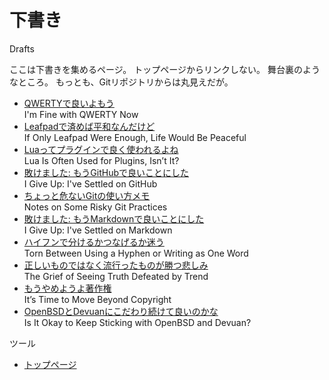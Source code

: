 # 下書き

Drafts

ここは下書きを集めるページ。
トップページからリンクしない。
舞台裏のようなところ。
もっとも、Gitリポジトリからは丸見えだが。

* [QWERTYで良いよもう](typing.html)  
  I'm Fine with QWERTY Now
* [Leafpadで済めば平和なんだけど](leafpad.html)  
  If Only Leafpad Were Enough, Life Would Be Peaceful
* [Luaってプラグインで良く使われるよね](lua.html)  
  Lua Is Often Used for Plugins, Isn’t It?
* [敗けました: もうGitHubで良いことにした](github.html)  
  I Give Up: I've Settled on GitHub
* [ちょっと危ないGitの使い方メモ](git.html)  
  Notes on Some Risky Git Practices
* [敗けました: もうMarkdownで良いことにした](markdown.html)  
  I Give Up: I've Settled on Markdown
* [ハイフンで分けるかつなげるか迷う](hyphen.html)  
  Torn Between Using a Hyphen or Writing as One Word
* [正しいものではなく流行ったものが勝つ悲しみ](lament.html)  
  The Grief of Seeing Truth Defeated by Trend
* [もうやめようよ著作権](copyright.html)  
  It’s Time to Move Beyond Copyright
* [OpenBSDとDevuanにこだわり続けて良いのかな](environment.html)  
  Is It Okay to Keep Sticking with OpenBSD and Devuan?

ツール

* [トップページ](index.html)
